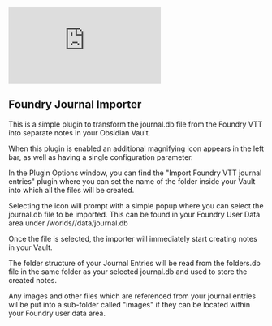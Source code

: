 ![Latest Release Download Count](https://img.shields.io/github/downloads/farling42/obsidian-import-foundry/latest/main.js)

## Foundry Journal Importer

This is a simple plugin to transform the journal.db file from the Foundry VTT into separate notes in your Obsidian Vault.

When this plugin is enabled an additional magnifying icon appears in the left bar, as well as having a single configuration parameter.

In the Plugin Options window, you can find the "Import Foundry VTT journal entries" plugin where you can set the name of the folder inside your Vault into which all the files will be created.

Selecting the icon will prompt with a simple popup where you can select the journal.db file to be imported. This can be found in your Foundry User Data area under /worlds/<yourworld>/data/journal.db

Once the file is selected, the importer will immediately start creating notes in your Vault.

The folder structure of your Journal Entries will be read from the folders.db file in the same folder as your selected journal.db and used to store the created notes.

Any images and other files which are referenced from your journal entries wil be put into a sub-folder called "images" if they can be located within your Foundry user data area.
